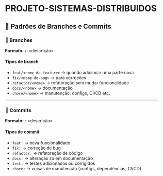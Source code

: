 # PROJETO-SISTEMAS-DISTRIBUIDOS

## 📌 Padrões de Branches e Commits

### 🌱 Branches
**Formato:**
<tipo>/<parte>-<descrição>

#### Tipos de branch
- `feat/<nome-da-feature>` → quando adicionar uma parte nova  
- `fix/<nome-do-bug>` → para correções  
- `refactor/<nome>` → refatoração sem mudar funcionalidade  
- `docs/<nome>` → documentação  
- `chore/<nome>` → manutenção, configs, CI/CD etc.  

---

### 📝 Commits
**Formato:**
<tipo>: <descrição>

#### Tipos de commit
- `feat:` → nova funcionalidade  
- `fix:` → correção de bug  
- `refactor:` → refatoração de código  
- `docs:` → alteração só em documentação  
- `test:` → testes adicionados ou corrigidos  
- `chore:` → coisas de manutenção (configs, dependências, CI/CD)  
